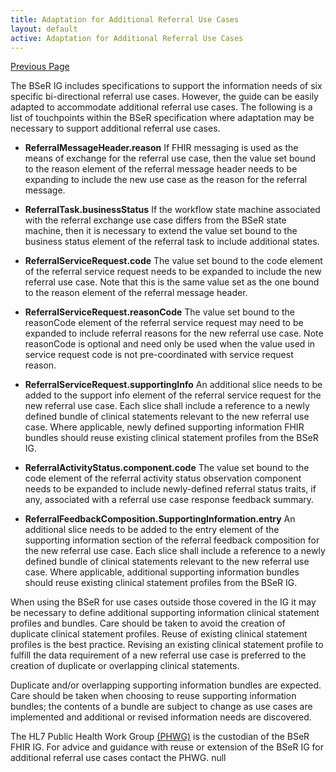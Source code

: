 ```yaml
---
title: Adaptation for Additional Referral Use Cases
layout: default
active: Adaptation for Additional Referral Use Cases
---
```


[Previous Page](Transport_Options.html)

The BSeR IG includes specifications to support the information needs of six specific bi-directional referral use cases. However, the guide can be easily adapted to accommodate additional referral use cases. The following is a list of touchpoints within the BSeR specification where adaptation may be necessary to support additional referral use cases.

* **ReferralMessageHeader.reason** If FHIR messaging is used as the means of exchange for the referral use case, then the value set bound to the reason element of the referral message header needs to be expanding to include the new use case as the reason for the referral message.

* **ReferralTask.businessStatus** If the workflow state machine associated with the referral exchange use case differs from the BSeR state machine, then it is necessary to extend the value set bound to the business status element of the referral task to include additional states.

* **ReferralServiceRequest.code** The value set bound to the code element of the referral service request needs to be expanded to include the new referral use case. Note that this is the same value set as the one bound to the reason element of the referral message header.

* **ReferralServiceRequest.reasonCode** The value set bound to the reasonCode element of the referral service request may need to be expanded to include referral reasons for the new referral use case. Note reasonCode is optional and need only be used when the value used in service request code is not pre-coordinated with service request reason.

* **ReferralServiceRequest.supportingInfo** An additional slice needs to be added to the support info element of the referral service request for the new referral use case. Each slice shall include a reference to a newly defined bundle of clinical statements relevant to the new referral use case. Where applicable, newly defined supporting information FHIR bundles should reuse existing clinical statement profiles from the BSeR IG.

* **ReferralActivityStatus.component.code** The value set bound to the code element of the referral activity status observation component needs to be expanded to include newly-defined referral status traits, if any, associated with a referral use case response feedback summary.

* **ReferralFeedbackComposition.SupportingInformation.entry** An additional slice needs to be added to the entry element of the supporting information section of the referral feedback composition for the new referral use case. Each slice shall include a reference to a newly defined bundle of clinical statements relevant to the new referral use case. Where applicable, additional supporting information bundles should reuse existing clinical statement profiles from the BSeR IG.

When using the BSeR for use cases outside those covered in the IG it may be necessary to define additional supporting information clinical statement profiles and bundles. Care should be taken to avoid the creation of duplicate clinical statement profiles. Reuse of existing clinical statement profiles is the best practice. Revising an existing clinical statement profile to fulfill the data requirement of a new referral use case is preferred to the creation of duplicate or overlapping clinical statements. 

Duplicate and/or overlapping supporting information bundles are expected. Care should be taken when choosing to reuse supporting information bundles; the contents of a bundle are subject to change as use cases are implemented and additional or revised information needs are discovered.

The HL7 Public Health Work Group [(PHWG)](https://confluence.hl7.org/display/PHWG) is the custodian of the BSeR FHIR IG. For advice and guidance with reuse or extension of the BSeR IG for additional referral use cases contact the PHWG.
null